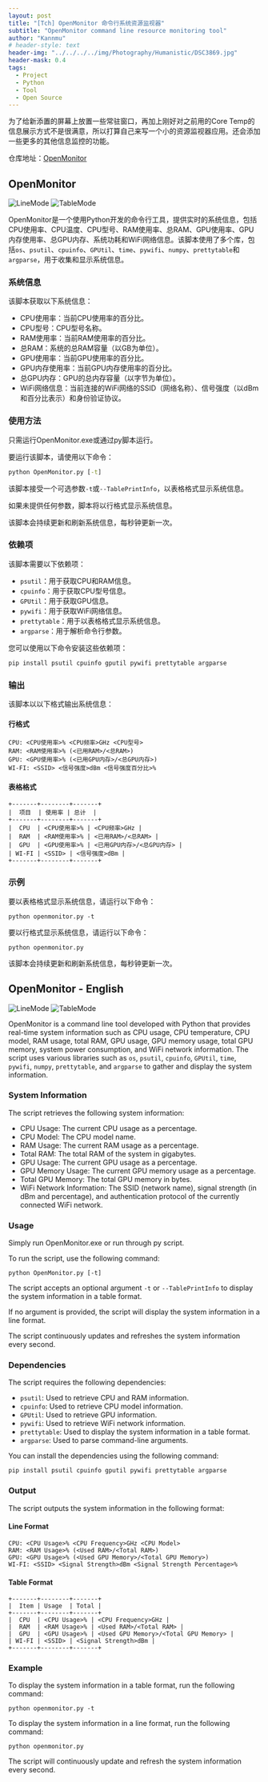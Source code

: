 ```yaml
---
layout: post
title: "[Tch] OpenMonitor 命令行系统资源监视器"
subtitle: "OpenMonitor command line resource monitoring tool"
author: "Kannmu"
# header-style: text
header-img: "../../../../img/Photography/Humanistic/DSC3869.jpg"
header-mask: 0.4
tags:
  - Project
  - Python
  - Tool
  - Open Source
---
```


为了给新添置的屏幕上放置一些常驻窗口，再加上刚好对之前用的Core Temp的信息展示方式不是很满意，所以打算自己来写一个小的资源监视器应用。还会添加一些更多的其他信息监控的功能。

仓库地址：[OpenMonitor](https://github.com/Kannmu/OpenMonitor/)

## OpenMonitor

![LineMode](https://github.com/Kannmu/OpenMonitor/assets/53987473/5aac234f-d9aa-4e97-808a-b38e37356c76)
![TableMode](https://github.com/Kannmu/OpenMonitor/assets/53987473/a94d2755-de33-4256-ad2c-10025fc90882)

OpenMonitor是一个使用Python开发的命令行工具，提供实时的系统信息，包括CPU使用率、CPU温度、CPU型号、RAM使用率、总RAM、GPU使用率、GPU内存使用率、总GPU内存、系统功耗和WiFi网络信息。该脚本使用了多个库，包括`os`、`psutil`、`cpuinfo`、`GPUtil`、`time`、`pywifi`、`numpy`、`prettytable`和`argparse`，用于收集和显示系统信息。

### 系统信息

该脚本获取以下系统信息：

- CPU使用率：当前CPU使用率的百分比。
- CPU型号：CPU型号名称。
- RAM使用率：当前RAM使用率的百分比。
- 总RAM：系统的总RAM容量（以GB为单位）。
- GPU使用率：当前GPU使用率的百分比。
- GPU内存使用率：当前GPU内存使用率的百分比。
- 总GPU内存：GPU的总内存容量（以字节为单位）。
- WiFi网络信息：当前连接的WiFi网络的SSID（网络名称）、信号强度（以dBm和百分比表示）和身份验证协议。

### 使用方法

只需运行OpenMonitor.exe或通过py脚本运行。

要运行该脚本，请使用以下命令：

```cmd
python OpenMonitor.py [-t]
```

该脚本接受一个可选参数`-t`或`--TablePrintInfo`，以表格格式显示系统信息。

如果未提供任何参数，脚本将以行格式显示系统信息。

该脚本会持续更新和刷新系统信息，每秒钟更新一次。

### 依赖项

该脚本需要以下依赖项：

- `psutil`：用于获取CPU和RAM信息。
- `cpuinfo`：用于获取CPU型号信息。
- `GPUtil`：用于获取GPU信息。
- `pywifi`：用于获取WiFi网络信息。
- `prettytable`：用于以表格格式显示系统信息。
- `argparse`：用于解析命令行参数。

您可以使用以下命令安装这些依赖项：

```py
pip install psutil cpuinfo gputil pywifi prettytable argparse
```

### 输出

该脚本以以下格式输出系统信息：

#### 行格式

```
CPU: <CPU使用率>% <CPU频率>GHz <CPU型号>
RAM: <RAM使用率>% (<已用RAM>/<总RAM>)
GPU: <GPU使用率>% (<已用GPU内存>/<总GPU内存>)
WI-FI: <SSID> <信号强度>dBm <信号强度百分比>%
```

#### 表格格式

```
+-------+--------+-------+
|  项目  | 使用率 | 总计  |
+-------+--------+-------+
|  CPU  | <CPU使用率>% | <CPU频率>GHz |
|  RAM  | <RAM使用率>% | <已用RAM>/<总RAM> |
|  GPU  | <GPU使用率>% | <已用GPU内存>/<总GPU内存> |
| WI-FI | <SSID> | <信号强度>dBm |
+-------+--------+-------+
```

### 示例

要以表格格式显示系统信息，请运行以下命令：

```
python openmonitor.py -t
```

要以行格式显示系统信息，请运行以下命令：

```
python openmonitor.py
```

该脚本会持续更新和刷新系统信息，每秒钟更新一次。

## OpenMonitor - English

![LineMode](https://github.com/Kannmu/OpenMonitor/assets/53987473/5aac234f-d9aa-4e97-808a-b38e37356c76)
![TableMode](https://github.com/Kannmu/OpenMonitor/assets/53987473/a94d2755-de33-4256-ad2c-10025fc90882)

OpenMonitor is a command line tool developed with Python that provides real-time system information such as CPU usage, CPU temperature, CPU model, RAM usage, total RAM, GPU usage, GPU memory usage, total GPU memory, system power consumption, and WiFi network information. The script uses various libraries such as `os`, `psutil`, `cpuinfo`, `GPUtil`, `time`, `pywifi`, `numpy`, `prettytable`, and `argparse` to gather and display the system information.

### System Information

The script retrieves the following system information:

- CPU Usage: The current CPU usage as a percentage.
- CPU Model: The CPU model name.
- RAM Usage: The current RAM usage as a percentage.
- Total RAM: The total RAM of the system in gigabytes.
- GPU Usage: The current GPU usage as a percentage.
- GPU Memory Usage: The current GPU memory usage as a percentage.
- Total GPU Memory: The total GPU memory in bytes.
- WiFi Network Information: The SSID (network name), signal strength (in dBm and percentage), and authentication protocol of the currently connected WiFi network.

### Usage

Simply run OpenMonitor.exe or run through py script.

To run the script, use the following command:

```
python OpenMonitor.py [-t]
```

The script accepts an optional argument `-t` or `--TablePrintInfo` to display the system information in a table format.

If no argument is provided, the script will display the system information in a line format.

The script continuously updates and refreshes the system information every second.

### Dependencies

The script requires the following dependencies:

- `psutil`: Used to retrieve CPU and RAM information.
- `cpuinfo`: Used to retrieve CPU model information.
- `GPUtil`: Used to retrieve GPU information.
- `pywifi`: Used to retrieve WiFi network information.
- `prettytable`: Used to display the system information in a table format.
- `argparse`: Used to parse command-line arguments.

You can install the dependencies using the following command:

```
pip install psutil cpuinfo gputil pywifi prettytable argparse
```

### Output

The script outputs the system information in the following format:

#### Line Format

```
CPU: <CPU Usage>% <CPU Frequency>GHz <CPU Model>
RAM: <RAM Usage>% (<Used RAM>/<Total RAM>)
GPU: <GPU Usage>% (<Used GPU Memory>/<Total GPU Memory>)
WI-FI: <SSID> <Signal Strength>dBm <Signal Strength Percentage>%
```

#### Table Format

```
+-------+--------+-------+
|  Item | Usage  | Total |
+-------+--------+-------+
|  CPU  | <CPU Usage>% | <CPU Frequency>GHz |
|  RAM  | <RAM Usage>% | <Used RAM>/<Total RAM> |
|  GPU  | <GPU Usage>% | <Used GPU Memory>/<Total GPU Memory> |
| WI-FI | <SSID> | <Signal Strength>dBm |
+-------+--------+-------+
```

### Example

To display the system information in a table format, run the following command:

```
python openmonitor.py -t
```

To display the system information in a line format, run the following command:

```
python openmonitor.py
```

The script will continuously update and refresh the system information every second.
